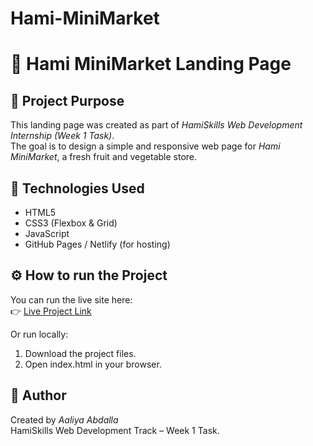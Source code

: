 # Hami-MiniMarket
# 🛒 Hami MiniMarket Landing Page

## 🎯 Project Purpose
This landing page was created as part of *HamiSkills Web Development Internship (Week 1 Task)*.  
The goal is to design a simple and responsive web page for *Hami MiniMarket*, a fresh fruit and vegetable store.

## 🧰 Technologies Used
- HTML5
- CSS3 (Flexbox & Grid)
- JavaScript
- GitHub Pages / Netlify (for hosting)

## ⚙ How to run the Project
You can run the live site here:  
👉 [Live Project Link](https://hami-minimarket-c402ac.netlify.app/)

Or run locally:
1. Download the project files.
2. Open index.html in your browser.

## 💬 Author
Created by *Aaliya Abdalla*  
HamiSkills Web Development Track – Week 1 Task.
